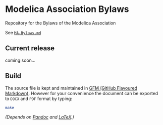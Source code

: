# Modelica Association Bylaws #

Repository for the Bylaws of the Modelica Association

See [`MA-Bylaws.md`](MA-Bylaws.md)

## Current release

coming soon...

## Build ##

The source file is kept and maintained in [GFM (GitHub Flavoured Markdown)](https://github.github.com/gfm/).
However for your convenience the document can be exported to `DOCX` and `PDF` format by typing:

```sh
make
```

*(Depends on [Pandoc](http://pandoc.org/) and [LaTeX](https://www.latex-project.org/).)*
